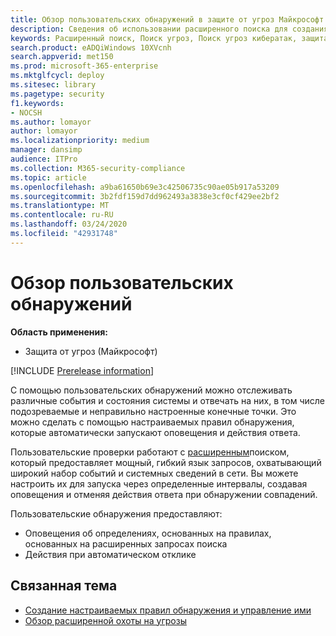 ```yaml
---
title: Обзор пользовательских обнаружений в защите от угроз Майкрософт
description: Сведения об использовании расширенного поиска для создания пользовательских обнаружений и создания оповещений
keywords: Расширенный поиск, Поиск угроз, Поиск угроз кибератак, защита от угроз Майкрософт, Microsoft 365, MTP, m365, поиск, запрос, телеметрии, пользовательские обнаружения, схема, Кусто, Microsoft 365, защита от угроз Майкрософт
search.product: eADQiWindows 10XVcnh
search.appverid: met150
ms.prod: microsoft-365-enterprise
ms.mktglfcycl: deploy
ms.sitesec: library
ms.pagetype: security
f1.keywords:
- NOCSH
ms.author: lomayor
author: lomayor
ms.localizationpriority: medium
manager: dansimp
audience: ITPro
ms.collection: M365-security-compliance
ms.topic: article
ms.openlocfilehash: a9ba61650b69e3c42506735c90ae05b917a53209
ms.sourcegitcommit: 3b2fdf159d7dd962493a3838e3cf0cf429ee2bf2
ms.translationtype: MT
ms.contentlocale: ru-RU
ms.lasthandoff: 03/24/2020
ms.locfileid: "42931748"
---
```

# <a name="custom-detections-overview"></a>Обзор пользовательских обнаружений

**Область применения:**
- Защита от угроз (Майкрософт)

[!INCLUDE [Prerelease information](../includes/prerelease.md)]

С помощью пользовательских обнаружений можно отслеживать различные события и состояния системы и отвечать на них, в том числе подозреваемые и неправильно настроенные конечные точки. Это можно сделать с помощью настраиваемых правил обнаружения, которые автоматически запускают оповещения и действия ответа.

Пользовательские проверки работают с [расширенным](advanced-hunting-overview.md)поиском, который предоставляет мощный, гибкий язык запросов, охватывающий широкий набор событий и системных сведений в сети. Вы можете настроить их для запуска через определенные интервалы, создавая оповещения и отменяя действия ответа при обнаружении совпадений.

Пользовательские обнаружения предоставляют:
- Оповещения об определениях, основанных на правилах, основанных на расширенных запросах поиска
- Действия при автоматическом отклике

## <a name="related-topic"></a>Связанная тема
- [Создание настраиваемых правил обнаружения и управление ими](custom-detection-rules.md)
- [Обзор расширенной охоты на угрозы](advanced-hunting-overview.md)